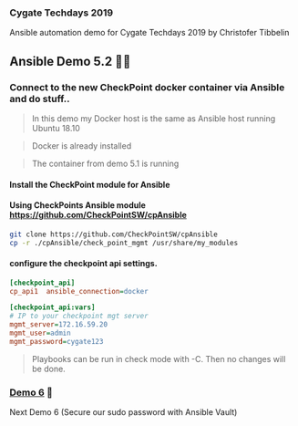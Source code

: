 ### Cygate Techdays 2019
Ansible automation demo for Cygate Techdays 2019 by Christofer Tibbelin

## Ansible Demo 5.2 :whale::metal:

### Connect to the new CheckPoint docker container via Ansible and do stuff..

> In this demo my Docker host is the same as Ansible host running Ubuntu 18.10

> Docker is already installed

> The container from demo 5.1 is running
#### Install the CheckPoint module for Ansible
#### Using CheckPoints Ansible module https://github.com/CheckPointSW/cpAnsible
```sh
git clone https://github.com/CheckPointSW/cpAnsible
cp -r ./cpAnsible/check_point_mgmt /usr/share/my_modules
```

#### configure the checkpoint api settings.
```INI
[checkpoint_api]
cp_api1  ansible_connection=docker

[checkpoint_api:vars]
# IP to your checkpoint mgt server
mgmt_server=172.16.59.20
mgmt_user=admin
mgmt_password=cygate123
```



> Playbooks can be run in check mode with -C. Then no changes will be done.

### [Demo 6](../demo6/) :dog:
Next Demo 6 (Secure our sudo password with Ansible Vault)
